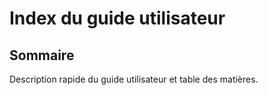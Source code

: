 # Index du guide utilisateur

## Sommaire

Description rapide du guide utilisateur et table des matières.


